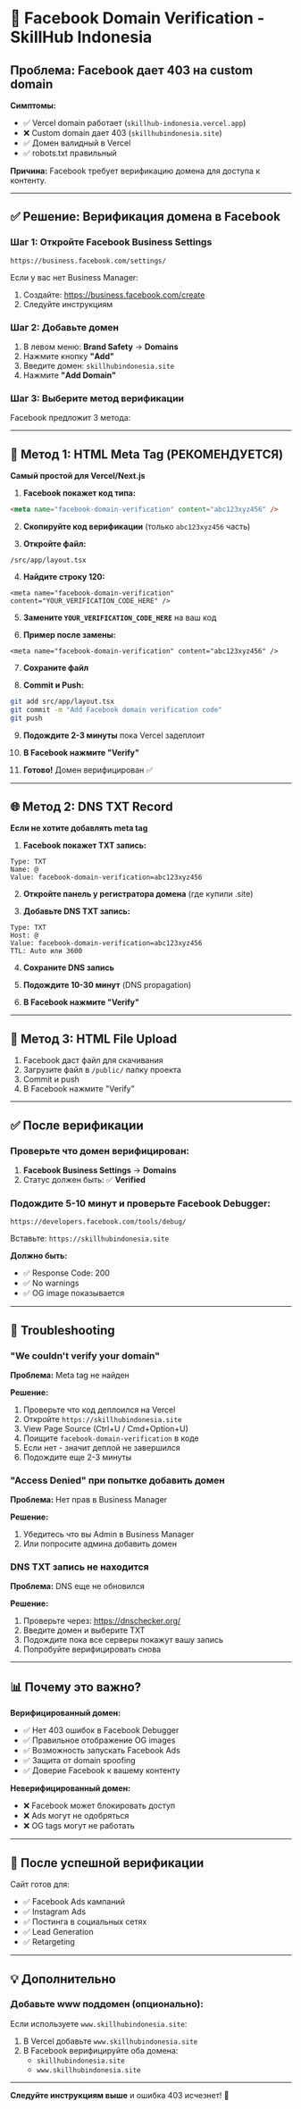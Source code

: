 # 🔐 Facebook Domain Verification - SkillHub Indonesia

## Проблема: Facebook дает 403 на custom domain

**Симптомы:**
- ✅ Vercel domain работает (`skillhub-indonesia.vercel.app`)
- ❌ Custom domain дает 403 (`skillhubindonesia.site`)
- ✅ Домен валидный в Vercel
- ✅ robots.txt правильный

**Причина:** Facebook требует верификацию домена для доступа к контенту.

---

## ✅ Решение: Верификация домена в Facebook

### **Шаг 1: Откройте Facebook Business Settings**

```
https://business.facebook.com/settings/
```

Если у вас нет Business Manager:
1. Создайте: https://business.facebook.com/create
2. Следуйте инструкциям

### **Шаг 2: Добавьте домен**

1. В левом меню: **Brand Safety** → **Domains**
2. Нажмите кнопку **"Add"**
3. Введите домен: `skillhubindonesia.site`
4. Нажмите **"Add Domain"**

### **Шаг 3: Выберите метод верификации**

Facebook предложит 3 метода:

---

## 🔧 Метод 1: HTML Meta Tag (РЕКОМЕНДУЕТСЯ)

**Самый простой для Vercel/Next.js**

1. **Facebook покажет код типа:**
```html
<meta name="facebook-domain-verification" content="abc123xyz456" />
```

2. **Скопируйте код верификации** (только `abc123xyz456` часть)

3. **Откройте файл:**
```
/src/app/layout.tsx
```

4. **Найдите строку 120:**
```tsx
<meta name="facebook-domain-verification" content="YOUR_VERIFICATION_CODE_HERE" />
```

5. **Замените `YOUR_VERIFICATION_CODE_HERE`** на ваш код

6. **Пример после замены:**
```tsx
<meta name="facebook-domain-verification" content="abc123xyz456" />
```

7. **Сохраните файл**

8. **Commit и Push:**
```bash
git add src/app/layout.tsx
git commit -m "Add Facebook domain verification code"
git push
```

9. **Подождите 2-3 минуты** пока Vercel задеплоит

10. **В Facebook нажмите "Verify"**

11. **Готово!** Домен верифицирован ✅

---

## 🌐 Метод 2: DNS TXT Record

**Если не хотите добавлять meta tag**

1. **Facebook покажет TXT запись:**
```
Type: TXT
Name: @
Value: facebook-domain-verification=abc123xyz456
```

2. **Откройте панель у регистратора домена** (где купили .site)

3. **Добавьте DNS TXT запись:**
```
Type: TXT
Host: @
Value: facebook-domain-verification=abc123xyz456
TTL: Auto или 3600
```

4. **Сохраните DNS запись**

5. **Подождите 10-30 минут** (DNS propagation)

6. **В Facebook нажмите "Verify"**

---

## 📄 Метод 3: HTML File Upload

1. Facebook даст файл для скачивания
2. Загрузите файл в `/public/` папку проекта
3. Commit и push
4. В Facebook нажмите "Verify"

---

## ✅ После верификации

### **Проверьте что домен верифицирован:**

1. **Facebook Business Settings** → **Domains**
2. Статус должен быть: ✅ **Verified**

### **Подождите 5-10 минут** и проверьте Facebook Debugger:

```
https://developers.facebook.com/tools/debug/
```

Вставьте: `https://skillhubindonesia.site`

**Должно быть:**
- ✅ Response Code: 200
- ✅ No warnings
- ✅ OG image показывается

---

## 🎯 Troubleshooting

### **"We couldn't verify your domain"**

**Проблема:** Meta tag не найден

**Решение:**
1. Проверьте что код деплоился на Vercel
2. Откройте `https://skillhubindonesia.site`
3. View Page Source (Ctrl+U / Cmd+Option+U)
4. Поищите `facebook-domain-verification` в коде
5. Если нет - значит деплой не завершился
6. Подождите еще 2-3 минуты

### **"Access Denied" при попытке добавить домен**

**Проблема:** Нет прав в Business Manager

**Решение:**
1. Убедитесь что вы Admin в Business Manager
2. Или попросите админа добавить домен

### **DNS TXT запись не находится**

**Проблема:** DNS еще не обновился

**Решение:**
1. Проверьте через: https://dnschecker.org/
2. Введите домен и выберите TXT
3. Подождите пока все серверы покажут вашу запись
4. Попробуйте верифицировать снова

---

## 📊 Почему это важно?

**Верифицированный домен:**
- ✅ Нет 403 ошибок в Facebook Debugger
- ✅ Правильное отображение OG images
- ✅ Возможность запускать Facebook Ads
- ✅ Защита от domain spoofing
- ✅ Доверие Facebook к вашему контенту

**Неверифицированный домен:**
- ❌ Facebook может блокировать доступ
- ❌ Ads могут не одобряться
- ❌ OG tags могут не работать

---

## 🚀 После успешной верификации

Сайт готов для:
- ✅ Facebook Ads кампаний
- ✅ Instagram Ads
- ✅ Постинга в социальных сетях
- ✅ Lead Generation
- ✅ Retargeting

---

## 💡 Дополнительно

### **Добавьте www поддомен (опционально):**

Если используете `www.skillhubindonesia.site`:
1. В Vercel добавьте `www.skillhubindonesia.site`
2. В Facebook верифицируйте оба домена:
   - `skillhubindonesia.site`
   - `www.skillhubindonesia.site`

---

**Следуйте инструкциям выше** и ошибка 403 исчезнет! 🎉
